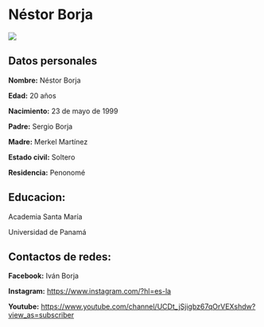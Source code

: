 # Néstor Borja

<img src="https://scontent.fpac1-1.fna.fbcdn.net/v/t1.0-9/72611580_2437120733031995_3044936975967584256_n.jpg?_nc_cat=105&_nc_oc=AQlDTWB15EcWmX4ToYy8Snrl031SqHNSj05COnX-jdUZn3eBCF5tCgRgOHItqoV_yZk&_nc_ht=scontent.fpac1-1.fna&oh=abc4df1efc84184f3bc6af5aa77665d3&oe=5E3CF68E">

## **Datos personales**

**Nombre:** Néstor Borja


**Edad:** 20 años

**Nacimiento:** 23 de mayo de 1999

**Padre:** Sergio Borja

**Madre:** Merkel Martínez

**Estado civil:** Soltero

**Residencia:** Penonomé

## **Educacion:** 

Academia Santa María

Universidad de Panamá

## **Contactos de redes:**

**Facebook:** <url scr="https://www.facebook.com"> Iván Borja

**Instagram:** https://www.instagram.com/?hl=es-la

**Youtube:** https://www.youtube.com/channel/UCDt_jSjigbz67qOrVEXshdw?view_as=subscriber








